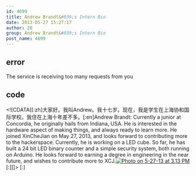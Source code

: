 ```yaml
---
id: 4699
title: Andrew Brandt&#039;s Intern Bio
date: 2013-05-27 15:27:17
author: 28
group: Andrew Brandt&#039;s Intern Bio
post_name: 4699
---
```


## error
The service is receiving too many requests from you

## code
 <!\[CDATA\[\[:zh\]大家好。我叫Andrew。我十七岁。现在，我是学生在上海协和国际学校。我住在上海十年差不多。\[:en\]Andrew Brandt: Currently a junior at Concordia, he originally hails from Indiana, USA. He is interested in the hardware aspect of making things, and always ready to learn more. He joined XinCheJian on May 27, 2013, and looks forward to contributing more to the hackerspace. Currently, he is working on a LED cube. So far, he has built a 24 bit LED binary counter and a simple security system, both running on Arduino. He looks forward to earning a degree in engineering in the near future, and wishes to contribute more to XCJ.[![Photo on 5-27-13 at 3.13 PM](http://xinchejian.com/wp-content/uploads/2013/05/Photo-on-5-27-13-at-3.13-PM1-300x200.jpg)](http://139.162.84.35/wp-content/uploads/2013/05/Photo-on-5-27-13-at-3.13-PM1.jpg)\[:\]\]\]> \[:\]

